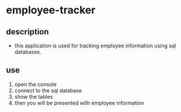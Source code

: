 # employee-tracker

## description 

- this application is used for tracking employee information using sql databases.

## use

1. open the console
2. connect to the sql database
3. show the tables
4. then you will be presented with employee information

